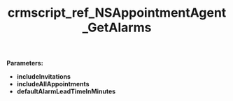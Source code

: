 ﻿---
title: crmscript_ref_NSAppointmentAgent_GetAlarms
description: MultiAlarmData GetAlarms(Bool includeInvitations, Bool includeAllAppointments, Integer defaultAlarmLeadTimeInMinutes)
intellisense: NSAppointmentAgent.GetAlarms
keywords: NSAppointmentAgent,GetAlarms
so.topic: reference
---



**Parameters:**
 - **includeInvitations** 
 - **includeAllAppointments** 
 - **defaultAlarmLeadTimeInMinutes** 
